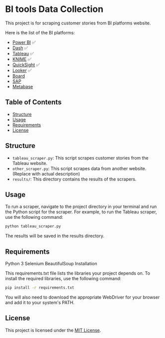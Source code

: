 # BI tools Data Collection

This project is for scraping customer stories from BI platforms website.

Here is the list of the BI platforms:
- [Power BI](https://customers.microsoft.com/en-us/search?sq=power%20bi&ff=story_product_categories%26%3EPower%20BI&p=0&so=story_publish_date%20desc) ✅
- [Dash](https://plotly.com/user-stories/) ✅
- [Tableau](https://www.tableau.com/en-gb/solutions/customers) ✅
- [KNIME](https://www.knime.com/customers) ✅
- [QuickSight](https://aws.amazon.com/quicksight/customers/) ✅
- [Looker](https://cloud.google.com/customers#/products=Data_Analytics) ✅
- [Board](https://www.board.com/en/customers)
- [SAP](https://www.sap.com/uk/products/technology-platform/customer-stories.html)
- [Metabase](https://www.metabase.com/case_studies)

## Table of Contents

- [Structure](#Structure)
- [Usage](#usage)
- [Requirements](#Requirements)
- [License](#license)

## Structure

- `tableau_scraper.py`: This script scrapes customer stories from the Tableau website.
- `other_scraper.py`: This script scrapes data from another website. (Replace with actual description)
- `results/`: This directory contains the results of the scrapers.

## Usage

To run a scraper, navigate to the project directory in your terminal and run the Python script for the scraper. For example, to run the Tableau scraper, use the following command:

```bash
python tableau_scraper.py
```

The results will be saved in the results directory.

## Requirements

Python 3
Selenium
BeautifulSoup
Installation

This requirements.txt file lists the libraries your project depends on. To install the required libraries, use the following command:
```bash
pip install -r requirements.txt
```

You will also need to download the appropriate WebDriver for your browser and add it to your system's PATH.

## License
This project is licensed under the [MIT License](https://opensource.org/licenses/MIT).